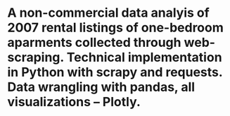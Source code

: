 # A non-commercial data analyis of 2007 rental listings of one-bedroom aparments collected through web-scraping. Technical implementation in Python with scrapy and requests. Data wrangling with pandas, all visualizations – Plotly.